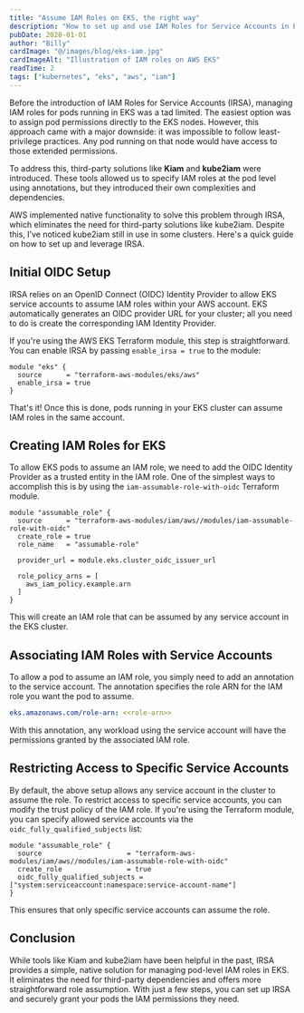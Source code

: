 ```yaml
---
title: "Assume IAM Roles on EKS, the right way"
description: "How to set up and use IAM Roles for Service Accounts in EKS to securely manage pod-level IAM roles"
pubDate: 2020-01-01
author: "Billy"
cardImage: "@/images/blog/eks-iam.jpg"
cardImageAlt: "Illustration of IAM roles on AWS EKS"
readTime: 2
tags: ["kubernetes", "eks", "aws", "iam"]
---
```


Before the introduction of IAM Roles for Service Accounts (IRSA), managing IAM roles for pods running in EKS was a tad limited. The easiest option was to assign pod permissions directly to the EKS nodes. However, this approach came with a major downside: it was impossible to follow least-privilege practices. Any pod running on that node would have access to those extended permissions.

To address this, third-party solutions like **Kiam** and **kube2iam** were introduced. These tools allowed us to specify IAM roles at the pod level using annotations, but they introduced their own complexities and dependencies.

AWS implemented native functionality to solve this problem through IRSA, which eliminates the need for third-party solutions like kube2iam. Despite this, I’ve noticed kube2iam still in use in some clusters. Here's a quick guide on how to set up and leverage IRSA.

## Initial OIDC Setup

IRSA relies on an OpenID Connect (OIDC) Identity Provider to allow EKS service accounts to assume IAM roles within your AWS account. EKS automatically generates an OIDC provider URL for your cluster; all you need to do is create the corresponding IAM Identity Provider.

If you're using the AWS EKS Terraform module, this step is straightforward. You can enable IRSA by passing `enable_irsa = true` to the module:

```hcl
module "eks" {
  source      = "terraform-aws-modules/eks/aws"
  enable_irsa = true
}
```

That's it! Once this is done, pods running in your EKS cluster can assume IAM roles in the same account.

## Creating IAM Roles for EKS

To allow EKS pods to assume an IAM role, we need to add the OIDC Identity Provider as a trusted entity in the IAM role. One of the simplest ways to accomplish this is by using the `iam-assumable-role-with-oidc` Terraform module.

```hcl
module "assumable_role" {
  source      = "terraform-aws-modules/iam/aws//modules/iam-assumable-role-with-oidc"
  create_role = true
  role_name   = "assumable-role"

  provider_url = module.eks.cluster_oidc_issuer_url

  role_policy_arns = [
    aws_iam_policy.example.arn
  ]
}
```

This will create an IAM role that can be assumed by any service account in the EKS cluster.

## Associating IAM Roles with Service Accounts

To allow a pod to assume an IAM role, you simply need to add an annotation to the service account. The annotation specifies the role ARN for the IAM role you want the pod to assume.

```yaml
eks.amazonaws.com/role-arn: <<role-arn>>
```

With this annotation, any workload using the service account will have the permissions granted by the associated IAM role.

## Restricting Access to Specific Service Accounts

By default, the above setup allows any service account in the cluster to assume the role. To restrict access to specific service accounts, you can modify the trust policy of the IAM role. If you're using the Terraform module, you can specify allowed service accounts via the `oidc_fully_qualified_subjects` list:

```hcl
module "assumable_role" {
  source                     = "terraform-aws-modules/iam/aws//modules/iam-assumable-role-with-oidc"
  create_role                = true
  oidc_fully_qualified_subjects = ["system:serviceaccount:namespace:service-account-name"]
}
```

This ensures that only specific service accounts can assume the role.

## Conclusion

While tools like Kiam and kube2iam have been helpful in the past, IRSA provides a simple, native solution for managing pod-level IAM roles in EKS. It eliminates the need for third-party dependencies and offers more straightforward role assumption. With just a few steps, you can set up IRSA and securely grant your pods the IAM permissions they need.
